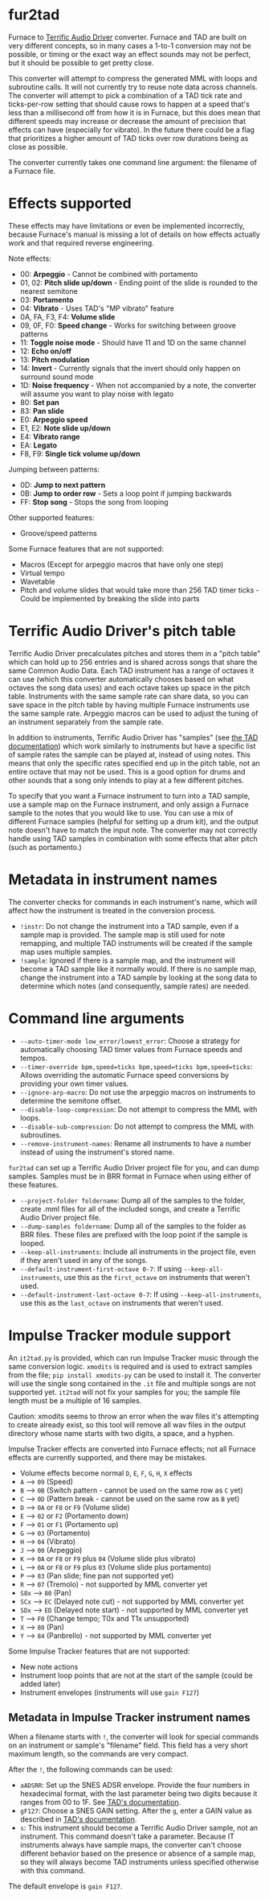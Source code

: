 # fur2tad
Furnace to [Terrific Audio Driver](https://github.com/undisbeliever/terrific-audio-driver) converter. Furnace and TAD are built on very different concepts, so in many cases a 1-to-1 conversion may not be possible, or timing or the exact way an effect sounds may not be perfect, but it should be possible to get pretty close.

This converter will attempt to compress the generated MML with loops and subroutine calls. It will not currently try to reuse note data across channels. The converter will attempt to pick a combination of a TAD tick rate and ticks-per-row setting that should cause rows to happen at a speed that's less than a millisecond off from how it is in Furnace, but this does mean that different speeds may increase or decrease the amount of precision that effects can have (especially for vibrato). In the future there could be a flag that prioritizes a higher amount of TAD ticks over row durations being as close as possible.

The converter currently takes one command line argument: the filename of a Furnace file.

# Effects supported
These effects may have limitations or even be implemented incorrectly, because Furnace's manual is missing a lot of details on how effects actually work and that required reverse engineering.

Note effects:
* 00: **Arpeggio** - Cannot be combined with portamento
* 01, 02: **Pitch slide up/down** - Ending point of the slide is rounded to the nearest semitone
* 03: **Portamento**
* 04: **Vibrato** - Uses TAD's "MP vibrato" feature
* 0A, FA, F3, F4: **Volume slide**
* 09, 0F, F0: **Speed change** - Works for switching between groove patterns
* 11: **Toggle noise mode** - Should have 11 and 1D on the same channel
* 12: **Echo on/off**
* 13: **Pitch modulation**
* 14: **Invert** - Currently signals that the invert should only happen on surround sound mode
* 1D: **Noise frequency** - When not accompanied by a note, the converter will assume you want to play noise with legato
* 80: **Set pan**
* 83: **Pan slide**
* E0: **Arpeggio speed**
* E1, E2: **Note slide up/down**
* E4: **Vibrato range**
* EA: **Legato**
* F8, F9: **Single tick volume up/down**

Jumping between patterns:
* 0D: **Jump to next pattern**
* 0B: **Jump to order row** - Sets a loop point if jumping backwards
* FF: **Stop song** - Stops the song from looping

Other supported features:
* Groove/speed patterns

Some Furnace features that are not supported:
* Macros (Except for arpeggio macros that have only one step)
* Virtual tempo
* Wavetable
* Pitch and volume slides that would take more than 256 TAD timer ticks - Could be implemented by breaking the slide into parts

# Terrific Audio Driver's pitch table
Terrific Audio Driver precalculates pitches and stores them in a "pitch table" which can hold up to 256 entries and is shared across songs that share the same Common Audio Data. Each TAD instrument has a range of octaves it can use (which this converter automatically chooses based on what octaves the song data uses) and each octave takes up space in the pitch table. Instruments with the same sample rate can share data, so you can save space in the pitch table by having multiple Furnace instruments use the same sample rate. Arpeggio macros can be used to adjust the tuning of an instrument separately from the sample rate.

In addition to instruments, Terrific Audio Driver has "samples" (see [the TAD documentation](https://github.com/undisbeliever/terrific-audio-driver/blob/main/docs/samples.md)) which work similarly to instruments but have a specific list of sample rates the sample can be played at, instead of using notes. This means that only the specific rates specified end up in the pitch table, not an entire octave that may not be used. This is a good option for drums and other sounds that a song only intends to play at a few different pitches.

To specify that you want a Furnace instrument to turn into a TAD sample, use a sample map on the Furnace instrument, and only assign a Furnace sample to the notes that you would like to use. You can use a mix of different Furnace samples (helpful for setting up a drum kit), and the output note doesn't have to match the input note. The converter may not correctly handle using TAD samples in combination with some effects that alter pitch (such as portamento.)

# Metadata in instrument names
The converter checks for commands in each instrument's name, which will affect how the instrument is treated in the conversion process.

* `!instr`: Do not change the instrument into a TAD sample, even if a sample map is provided. The sample map is still used for note remapping, and multiple TAD instruments will be created if the sample map uses multiple samples.
* `!sample`: Ignored if there is a sample map, and the instrument will become a TAD sample like it normally would. If there is no sample map, change the instrument into a TAD sample by looking at the song data to determine which notes (and consequently, sample rates) are needed.

# Command line arguments
* `--auto-timer-mode low_error/lowest_error`: Choose a strategy for automatically choosing TAD timer values from Furnace speeds and tempos.
* `--timer-override bpm,speed=ticks bpm,speed=ticks bpm,speed=ticks`: Allows overriding the automatic Furnace speed conversions by providing your own timer values.
* `--ignore-arp-macro`: Do not use the arpeggio macros on instruments to determine the semitone offset.
* `--disable-loop-compression`: Do not attempt to compress the MML with loops.
* `--disable-sub-compression`: Do not attempt to compress the MML with subroutines.
* `--remove-instrument-names`: Rename all instruments to have a number instead of using the instrument's stored name.

`fur2tad` can set up a Terrific Audio Driver project file for you, and can dump samples. Samples must be in BRR format in Furnace when using either of these features.
* `--project-folder foldername`: Dump all of the samples to the folder, create .mml files for all of the included songs, and create a Terrific Audio Driver project file.
* `--dump-samples foldername`: Dump all of the samples to the folder as BRR files. These files are prefixed with the loop point if the sample is looped.
* `--keep-all-instruments`: Include all instruments in the project file, even if they aren't used in any of the songs.
* `--default-instrument-first-octave 0-7`: If using `--keep-all-instruments`, use this as the `first_octave` on instruments that weren't used.
* `--default-instrument-last-octave 0-7`: If using `--keep-all-instruments`, use this as the `last_octave` on instruments that weren't used.

# Impulse Tracker module support
An `it2tad.py` is provided, which can run Impulse Tracker music through the same conversion logic. `xmodits` is required and is used to extract samples from the file; `pip install xmodits-py` can be used to install it. The converter will use the single song contained in the `.it` file and multiple songs are not supported yet. `it2tad` will not fix your samples for you; the sample file length must be a multiple of 16 samples.

Caution: xmodits seems to throw an error when the wav files it's attempting to create already exist, so this tool will remove all wav files in the output directory whose name starts with two digits, a space, and a hyphen.

Impulse Tracker effects are converted into Furnace effects; not all Furnace effects are currently supported, and there may be mistakes.
* Volume effects become normal `D`, `E`, `F`, `G`, `H`, `X` effects
* `A` --> `09` (Speed)
* `B` --> `0B` (Switch pattern - cannot be used on the same row as `C` yet)
* `C` --> `0D` (Pattern break - cannot be used on the same row as `B` yet)
* `D` --> `0A` or `F8` or `F9` (Volume slide)
* `E` --> `02` or `F2` (Portamento down)
* `F` --> `01` or `F1` (Portamento up)
* `G` --> `03` (Portamento)
* `H` --> `04` (Vibrato)
* `J` --> `00` (Arpeggio)
* `K` --> `0A` or `F8` or `F9` plus `04` (Volume slide plus vibrato)
* `L` --> `0A` or `F8` or `F9` plus `03` (Volume slide plus portamento)
* `P` --> `83` (Pan slide; fine pan not supported yet)
* `R` --> `07` (Tremolo) - not supported by MML converter yet
* `S8x` --> `80` (Pan)
* `SCx` --> `EC` (Delayed note cut) - not supported by MML converter yet
* `SDx` --> `ED` (Delayed note start) - not supported by MML converter yet
* `T` --> `F0` (Change tempo; T0x and T1x unsupported)
* `X` --> `80` (Pan)
* `Y` --> `84` (Panbrello) - not supported by MML converter yet

Some Impulse Tracker features that are not supported:
* New note actions
* Instrument loop points that are not at the start of the sample (could be added later)
* Instrument envelopes (instruments will use `gain F127`)

## Metadata in Impulse Tracker instrument names
When a filename starts with `!`, the converter will look for special commands on an instrument or sample's "filename" field. This field has a very short maximum length, so the commands are very compact.

After the `!`, the following commands can be used:
* `aADSRR`: Set up the SNES ADSR envelope. Provide the four numbers in hexadecimal format, with the last parameter being two digits because it ranges from 00 to 1F. See [TAD's documentation](https://github.com/undisbeliever/terrific-audio-driver/blob/main/docs/samples.md#adsr).
* `gF127`: Choose a SNES GAIN setting. After the `g`, enter a GAIN value as described in [TAD's documentation](https://github.com/undisbeliever/terrific-audio-driver/blob/main/docs/samples.md#gain).
* `s`: This instrument should become a Terrific Audio Driver sample, not an instrument. This command doesn't take a parameter. Because IT instruments always have sample maps, the converter can't choose different behavior based on the presence or absence of a sample map, so they will always become TAD instruments unless specified otherwise with this command.

The default envelope is `gain F127`.
